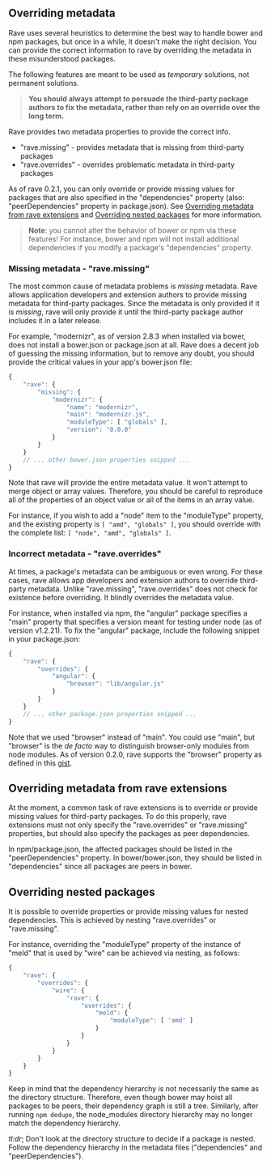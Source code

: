 ## Overriding metadata

Rave uses several heuristics to determine the best way to handle bower and
npm packages, but once in a while, it doesn't make the right decision.  You
can provide the correct information to rave by overriding the metadata in
these misunderstood packages.

The following features are meant to be used as *temporary* solutions, not
permanent solutions.

> **You should always attempt to persuade the third-party package authors
to fix the metadata, rather than rely on an override over the long term.**

Rave provides two metadata properties to provide the correct info.

- "rave.missing" - provides metadata that is missing from third-party packages
- "rave.overrides" - overrides problematic metadata in third-party packages

As of rave 0.2.1, you can only override or provide missing values for
packages that are also specified in the "dependencies" property (also:
"peerDependencies" property in package.json). See [Overriding metadata from
rave extensions](#overriding-metadata-from-rave-extensions) and [Overriding
nested packages](#overriding-nested-packages) for more information.

> **Note**: you cannot alter the behavior of bower or npm via these
features!  For instance, bower and npm will not install additional dependencies
if you modify a package's "dependencies" property.

### Missing metadata - "rave.missing"

The most common cause of metadata problems is *missing* metadata.  Rave allows
application developers and extension authors to provide missing metadata
for third-party packages.  Since the metadata is only provided if it is
*missing*, rave will only provide it until the third-party package author
includes it in a later release.

For example, "modernizr", as of version 2.8.3 when installed via bower,
does not install a bower.json or package.json at all.  Rave does a decent
job of guessing the missing information, but to remove any doubt, you should
provide the critical values in your app's bower.json file:

```js
{
	"rave": {
		"missing": {
			"modernizr": {
				"name": "modernizr",
				"main": "modernizr.js",
				"moduleType": [ "globals" ],
				"version": "0.0.0"
			}
		}
	}
	// ... other bower.json properties snipped ...
}
```

Note that rave will provide the entire metadata value.  It won't attempt to
merge object or array values.  Therefore, you should be careful to reproduce
all of the properties of an object value or all of the items in an array value.

For instance, if you wish to add a "node" item to the "moduleType" property,
and the existing property is `[ "amd", "globals" ]`, you should override
with the complete list: `[ "node", "amd", "globals" ]`.

### Incorrect metadata - "rave.overrides"

At times, a package's metadata can be ambiguous or even wrong.  For these cases,
rave allows app developers and extension authors to override third-party
metadata.  Unlike "rave.missing", "rave.overrides" does not check for existence
before overriding.  It blindly overrides the metadata value.

For instance, when installed via npm, the "angular" package specifies a "main"
property that specifies a version meant for testing under node (as of
version v1.2.21).  To fix the "angular" package, include the following
snippet in your package.json:

```js
{
	"rave": {
		"overrides": {
			"angular": {
				"browser": "lib/angular.js"
			}
		}
	}
	// ... other package.json properties snipped ...
}
```

Note that we used "browser" instead of "main".  You could use "main", but
"browser" is the *de facto* way to distinguish browser-only modules from node
modules.  As of version 0.2.0, rave supports the "browser" property as
defined in this [gist](https://gist.github.com/defunctzombie/4339901).

## Overriding metadata from rave extensions

At the moment, a common task of rave extensions is to override or provide
missing values for third-party packages.  To do this properly, rave extensions
must not only specify the "rave.overrides" or "rave.missing" properties,
but should also specify the packages as peer dependencies.

In npm/package.json, the affected packages should be listed in the
"peerDependencies" property.  In bower/bower.json, they should be listed in
"dependencies" since all packages are peers in bower.

## Overriding nested packages

It is possible to override properties or provide missing values for nested
dependencies.  This is achieved by nesting "rave.overrides" or "rave.missing".

For instance, overriding the "moduleType" property of the instance of "meld"
that is used by "wire" can be achieved via nesting, as follows:

```js
{
	"rave": {
		"overrides": {
			"wire": {
				"rave": {
					"overrides": {
						"meld": {
							"moduleType": [ 'amd' ]
						}
					}
				}
			}
		}
	}
}
```

Keep in mind that the dependency hierarchy is not necessarily the same as
the directory structure.  Therefore, even though bower may hoist all packages
to be peers, their dependency graph is still a tree.  Similarly, after
running `npm dedupe`, the node_modules directory hierarchy may no longer
match the dependency hierarchy.

*tl:dr*; Don't look at the directory structure to decide if a package is nested.
Follow the dependency hierarchy in the metadata files ("dependencies" and
"peerDependencies").
